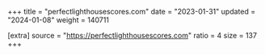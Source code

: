 +++
title = "perfectlighthousescores.com"
date = "2023-01-31"
updated = "2024-01-08"
weight = 140711

[extra]
source = "https://perfectlighthousescores.com"
ratio = 4
size = 137
+++

